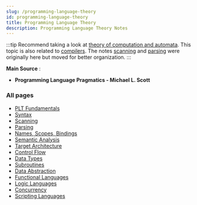 ```yaml
---
slug: /programming-language-theory
id: programming-language-theory
title: Programming Language Theory
description: Programming Language Theory Notes
---
```


:::tip
Recommend taking a look at [theory of computation and automata](/theory-of-computation-and-automata). This topic is also related to [compilers](/compilers). The notes [scanning](/compilers/scanning) and [parsing](/compilers/parsing) were originally here but moved for better organization.
:::

**Main Source** :

- **Programming Language Pragmatics - Michael L. Scott**

### All pages

- [PLT Fundamentals](programming-language-theory/plt-fundamentals)
- [Syntax](programming-language-theory/syntax)
- [Scanning](programming-language-theory/scanning)
- [Parsing](programming-language-theory/parsing)
- [Names, Scopes, Bindings](programming-language-theory/names-scopes-bindings)
- [Semantic Analysis](programming-language-theory/semantic-analysis)
- [Target Architecture](programming-language-theory/target-architecture)
- [Control Flow](programming-language-theory/control-flow)
- [Data Types](programming-language-theory/data-types)
- [Subroutines](programming-language-theory/subroutines)
- [Data Abstraction](programming-language-theory/data-abstraction)
- [Functional Languages](programming-language-theory/functional-languages)
- [Logic Languages](programming-language-theory/logic-languages)
- [Concurrency](programming-language-theory/concurrency)
- [Scripting Languages](programming-language-theory/scripting-languages)
